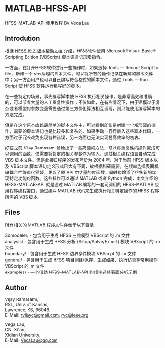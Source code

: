 # MATLAB-HFSS-API

HFSS-MATLAB-API 使用教程 By Vega Lau

Introdution
-----------

根据 [HFSS 19.2 版本帮助文档](https://ansyshelp.ansys.com/account/secured?returnurl=/Views/Secured/Electronics/v192//Subsystems/HFSS/Subsystems/HFSS%20Scripting/HFSS%20Scripting.htm) 介绍，HFSS软件使用 Microsoft®Visual Basic® Scripting Edition (VBScript) 脚本语言记录宏指令。

一方面，在打开HFSS软件进行一些操作时，如果选择 Tools — Record Script to file，新建一个.vbs后缀的脚本文件，可以将所有的操作记录在新建的脚本文件中；另一方面用户也可以自己编写符合格式的脚本文件，通过 Tools — Run Script 使 HFSS 软件运行编写好的脚本。

在一些特定的场景，事先编写脚本使 HFSS 执行相关操作，是非常高效和准确的，可以节省大量的人工重复性操作；不仅如此，在有些情况下，由于建模过于复杂或者模型的参数变量需要通过第三方优化算法相互调用，则只能使用编写脚本的方法完成。

但是在这个原本应该最简单的脚本文件中，可以看到即使是新建一个矩形面的操作，需要的脚本语句也是比较多和复杂的，如果手动一行行敲入这些脚本代码，一方面过于冗长难免出现各种错误，另一方面也无法实现提高效率的初衷。

好在之前 Vijay Ramasami 曾给出了一些简便的方法，可以将重复性的操作变成可以调用的函数，仅需要将指定的相关参数作为输入，通过相关编程语言自动完成 VBS 脚本文件。但是此接口程序的发布年份为 2004 年，对于当前 HFSS 版本以及 VBScript 脚本语句定义形式已大有不同，故根据科研需要，在频率选择表面机电耦合性能优化领域，更新了原 API 中大量的库函数，同时也增添了很多新的实现特定功能的函数。这些操作可以通过 MATLAB 或者 Python 完成，本文介绍的 HFSS-MATLAB-API 就是通过 MATLAB 编写的一套可调用的 HFSS-MATLAB 应用程序编程接口，通过编写 MATLAB 代码来生成执行相关特定操作的 HFSS 程序所需的 VBS 脚本。

Files
------

所有相关的 MATLAB 程序文件存储于以下目录：

3dmodeler/ - 包含用于生成 HFSS 三维模型 VBScript 的 .m 文件  
analysis/ - 包含用于生成 HFSS 分析 (Setup/Solve/Export) 模块 VBScript 的 .m 文件  
boundary/ - 包含用于生成 HFSS 边界条件模块 VBScript 的 .m 文件  
general/ - 包含用于生成 HFSS 项目创建/保存、生成结果、执行仿真等常用操作 VBScript 的 .m 文件  
examples/ - 一个借助 HFSS-MATLAB-API 的频率选择表面分析示例

Author
-------

Vijay Ramasami,  
RSL, Univ. of Kansas,  
Lawrence, KS, 66046.  
E-Mail: rvijayc@gmail.com, rvc@ieee.org

Vega Lau,  
CN, Xi'an,  
Xidian University.  
E-Mail: [VegaLau@qq.com](mailto:VegaLau@qq.com)

